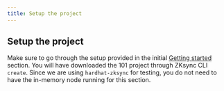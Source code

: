 ```yaml
---
title: Setup the project
---
```


## Setup the project

Make sure to go through the setup provided in the initial [Getting started](/zksync-era/guides/zksync-101) section.
You will have downloaded the 101 project through ZKsync CLI `create`.
Since we are using `hardhat-zksync` for testing, you do not need to have the
in-memory node running for this section.
